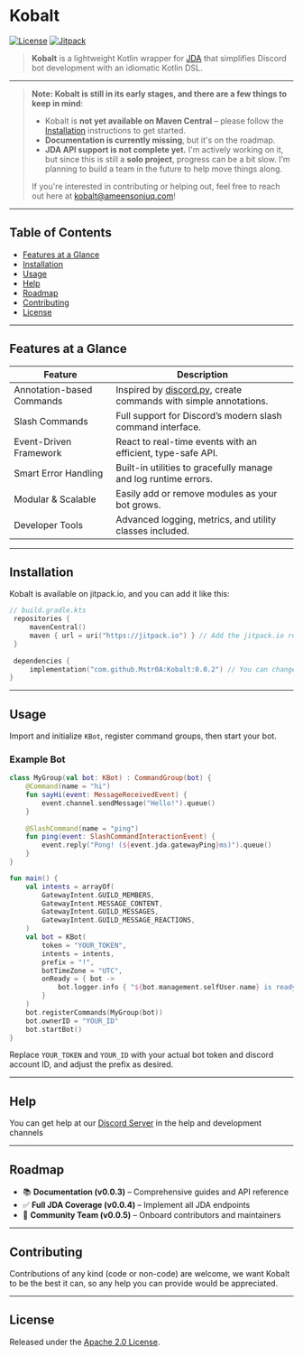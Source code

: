 # Kobalt

[![License](https://img.shields.io/badge/license-Apache%202.0-blue.svg)](LICENSE)
[![Jitpack](https://jitpack.io/v/Mstr0A/Kobalt.svg)](https://jitpack.io/#Mstr0A/Kobalt)

> **Kobalt** is a lightweight Kotlin wrapper for [JDA](https://github.com/discord-jda/JDA) that simplifies Discord bot
> development with an idiomatic Kotlin DSL.

---

> **Note: Kobalt is still in its early stages, and there are a few things to keep in mind**:
>
> * Kobalt is **not yet available on Maven Central** – please follow the [Installation](#Installation) instructions to
    get started.
> * **Documentation is currently missing**, but it's on the roadmap.
> * **JDA API support is not complete yet.** I'm actively working on it, but since this is still a **solo project**,
    progress can be a bit slow. I'm planning to build a team in the future to help move things along.
>
> If you're interested in contributing or helping out, feel free to reach out here at kobalt@ameensonjuq.com!

---

## Table of Contents

- [Features at a Glance](#features-at-a-glance)
- [Installation](#installation)
- [Usage](#usage)
- [Help](#help)
- [Roadmap](#roadmap)
- [Contributing](#contributing)
- [License](#license)

---

## Features at a Glance

| Feature                   | Description                                                                                              |
|---------------------------|----------------------------------------------------------------------------------------------------------|
| Annotation-based Commands | Inspired by [discord.py](https://github.com/Rapptz/discord.py), create commands with simple annotations. |
| Slash Commands            | Full support for Discord’s modern slash command interface.                                               |
| Event-Driven Framework    | React to real-time events with an efficient, type-safe API.                                              |
| Smart Error Handling      | Built-in utilities to gracefully manage and log runtime errors.                                          |
| Modular & Scalable        | Easily add or remove modules as your bot grows.                                                          |
| Developer Tools           | Advanced logging, metrics, and utility classes included.                                                 |

---

## Installation

   Kobalt is available on jitpack.io, and you can add it like this:

   ```kt
   // build.gradle.kts
    repositories {
        mavenCentral()
        maven { url = uri("https://jitpack.io") } // Add the jitpack.io repo
    }
    
    dependencies {
        implementation("com.github.Mstr0A:Kobalt:0.0.2") // You can change this to any version available in tags
   }
   ```

---

## Usage

Import and initialize `KBot`, register command groups, then start your bot.

### Example Bot

```kt
class MyGroup(val bot: KBot) : CommandGroup(bot) {
    @Command(name = "hi")
    fun sayHi(event: MessageReceivedEvent) {
        event.channel.sendMessage("Hello!").queue()
    }
    
    @SlashCommand(name = "ping")
    fun ping(event: SlashCommandInteractionEvent) {
        event.reply("Pong! (${event.jda.gatewayPing}ms)").queue()
    }
}

fun main() {
    val intents = arrayOf(
        GatewayIntent.GUILD_MEMBERS,
        GatewayIntent.MESSAGE_CONTENT,
        GatewayIntent.GUILD_MESSAGES,
        GatewayIntent.GUILD_MESSAGE_REACTIONS,
    )
    val bot = KBot(
        token = "YOUR_TOKEN",
        intents = intents,
        prefix = "!",
        botTimeZone = "UTC",
        onReady = { bot ->
            bot.logger.info { "${bot.management.selfUser.name} is ready!" }
        }
    )
    bot.registerCommands(MyGroup(bot))
    bot.ownerID = "YOUR_ID"
    bot.startBot()
}
```

Replace `YOUR_TOKEN` and `YOUR_ID` with your actual bot token and discord account ID, and adjust the prefix as desired.


---

## Help

You can get help at our [Discord Server](https://discord.gg/vva8r55sas) in the help and development channels

---

## Roadmap

* 📚 **Documentation (v0.0.3)** – Comprehensive guides and API reference
* ✅ **Full JDA Coverage (v0.0.4)** – Implement all JDA endpoints
* 👥 **Community Team (v0.0.5)** – Onboard contributors and maintainers

---

## Contributing

Contributions of any kind (code or non-code) are welcome,
we want Kobalt to be the best it can,
so any help you can provide would be appreciated.

---

## License

Released under the [Apache 2.0 License](LICENSE).
